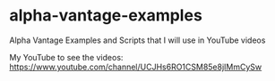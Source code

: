 # alpha-vantage-examples
Alpha Vantage Examples and Scripts that I will use in YouTube videos

My YouTube to see the videos:
https://www.youtube.com/channel/UCJHs6RO1CSM85e8jIMmCySw
